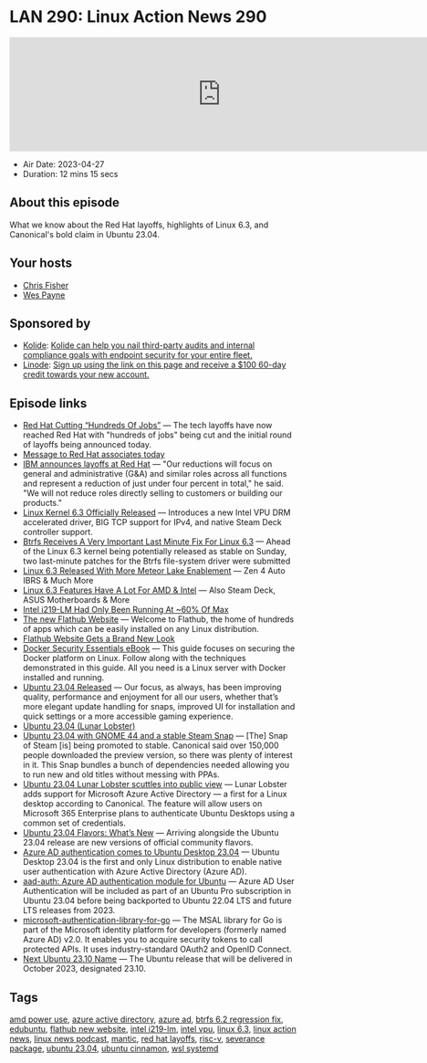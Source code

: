 # LAN 290: Linux Action News 290

<iframe src="https://player.fireside.fm/v2/DAcK9LdX+jDQvimmY?theme=dark" width="740" height="200" frameborder="0" scrolling="no"></iframe>

* Air Date: 2023-04-27
* Duration: 12 mins 15 secs

## About this episode

What we know about the Red Hat layoffs, highlights of Linux 6.3, and Canonical's bold claim in Ubuntu 23.04.

## Your hosts
* [Chris Fisher](https://linuxactionnews.com/hosts/chris)
* [Wes Payne](https://linuxactionnews.com/hosts/wes)

## Sponsored by

  * [Kolide](https://l.kolide.co/3klbWzr): [Kolide can help you nail third-party audits and internal compliance goals with endpoint security for your entire fleet. ](https://l.kolide.co/3klbWzr)
  * [Linode](http://linode.com/lan): [Sign up using the link on this page and receive a $100 60-day credit towards your new account. ](http://linode.com/lan)



## Episode links

  * [Red Hat Cutting “Hundreds Of Jobs”](https://www.phoronix.com/news/Red-Hat-Layoffs "Red Hat Cutting “Hundreds Of Jobs”") — The tech layoffs have now reached Red Hat with "hundreds of jobs" being cut and the initial round of layoffs being announced today. 
  * [Message to Red Hat associates today](https://www.redhat.com/en/blog/message-red-hat-associates-today "Message to Red Hat associates today")
  * [IBM announces layoffs at Red Hat](https://www.theregister.com/2023/04/24/ibm_red_hat_layoffs/ "IBM announces layoffs at Red Hat") — "Our reductions will focus on general and administrative (G&A) and similar roles across all functions and represent a reduction of just under four percent in total," he said. "We will not reduce roles directly selling to customers or building our products."
  * [Linux Kernel 6.3 Officially Released](https://9to5linux.com/linux-kernel-6-3-officially-released-this-is-whats-new "Linux Kernel 6.3 Officially Released") — Introduces a new Intel VPU DRM accelerated driver, BIG TCP support for IPv4, and native Steam Deck controller support. 
  * [Btrfs Receives A Very Important Last Minute Fix For Linux 6.3](https://www.phoronix.com/news/Btrfs-Discard-Tuning-Linux-6.3 "Btrfs Receives A Very Important Last Minute Fix For Linux 6.3") — Ahead of the Linux 6.3 kernel being potentially released as stable on Sunday, two last-minute patches for the Btrfs file-system driver were submitted
  * [Linux 6.3 Released With More Meteor Lake Enablement](https://www.phoronix.com/news/Linux-6.3-Released "Linux 6.3 Released With More Meteor Lake Enablement") — Zen 4 Auto IBRS & Much More
  * [Linux 6.3 Features Have A Lot For AMD & Intel](https://www.phoronix.com/news/Linux-6.3-Feature-Recap "Linux 6.3 Features Have A Lot For AMD & Intel") — Also Steam Deck, ASUS Motherboards & More
  * [Intel i219-LM Had Only Been Running At ~60% Of Max](https://www.phoronix.com/news/Intel-i219-LM-Linux-60p-Fix "Intel i219-LM Had Only Been Running At ~60% Of Max")
  * [The new Flathub Website](https://flathub.org/ "The new Flathub Website") — Welcome to Flathub, the home of hundreds of apps which can be easily installed on any Linux distribution.
  * [Flathub Website Gets a Brand New Look](https://www.omglinux.com/flathub-website-just-got-a-major-redesign/ "Flathub Website Gets a Brand New Look")
  * [Docker Security Essentials eBook](https://www.linode.com/content/hackersploit-docker-security-essentials-ebook/ "Docker Security Essentials eBook") — This guide focuses on securing the Docker platform on Linux. Follow along with the techniques demonstrated in this guide. All you need is a Linux server with Docker installed and running.
  * [Ubuntu 23.04 Released](https://ubuntu.com/blog/ubuntu-desktop-23-04-release-roundup "Ubuntu 23.04 Released") — Our focus, as always, has been improving quality, performance and enjoyment for all our users, whether that’s more elegant update handling for snaps, improved UI for installation and quick settings or a more accessible gaming experience.
  * [Ubuntu 23.04 (Lunar Lobster)](https://releases.ubuntu.com/23.04/ "Ubuntu 23.04 \(Lunar Lobster\)")
  * [Ubuntu 23.04 with GNOME 44 and a stable Steam Snap](https://www.gamingonlinux.com/2023/04/ubuntu-2304-is-out-now-with-gnome-44-and-a-stable-steam-snap/ "Ubuntu 23.04 with GNOME 44 and a stable Steam Snap") — [The] Snap of Steam [is] being promoted to stable. Canonical said over 150,000 people downloaded the preview version, so there was plenty of interest in it. This Snap bundles a bunch of dependencies needed allowing you to run new and old titles without messing with PPAs.
  * [Ubuntu 23.04 Lunar Lobster scuttles into public view](https://www.theregister.com/2023/04/20/ubuntu_2304_lunar_lobster/ "Ubuntu 23.04 Lunar Lobster scuttles into public view") — Lunar Lobster adds support for Microsoft Azure Active Directory — a first for a Linux desktop according to Canonical. The feature will allow users on Microsoft 365 Enterprise plans to authenticate Ubuntu Desktops using a common set of credentials.
  * [Ubuntu 23.04 Flavors: What’s New](https://www.omgubuntu.co.uk/2023/04/ubuntu-23-04-flavors-released "Ubuntu 23.04 Flavors: What’s New") — Arriving alongside the Ubuntu 23.04 release are new versions of official community flavors.
  * [Azure AD authentication comes to Ubuntu Desktop 23.04](https://ubuntu.com/blog/azure-ad-authentication-comes-to-ubuntu-desktop-23-04 "Azure AD authentication comes to Ubuntu Desktop 23.04") — Ubuntu Desktop 23.04 is the first and only Linux distribution to enable native user authentication with Azure Active Directory (Azure AD).
  * [aad-auth: Azure AD authentication module for Ubuntu](https://github.com/ubuntu/aad-auth "aad-auth: Azure AD authentication module for Ubuntu") — Azure AD User Authentication will be included as part of an Ubuntu Pro subscription in Ubuntu 23.04 before being backported to Ubuntu 22.04 LTS and future LTS releases from 2023.
  * [microsoft-authentication-library-for-go](https://github.com/AzureAD/microsoft-authentication-library-for-go "microsoft-authentication-library-for-go") — The MSAL library for Go is part of the Microsoft identity platform for developers (formerly named Azure AD) v2.0. It enables you to acquire security tokens to call protected APIs. It uses industry-standard OAuth2 and OpenID Connect.
  * [Next Ubuntu 23.10 Name](https://launchpad.net/ubuntu/mantic "Next Ubuntu 23.10 Name") — The Ubuntu release that will be delivered in October 2023, designated 23.10.



## Tags

[amd power use](https://linuxactionnews.com/tags/amd%20power%20use), [azure active directory](https://linuxactionnews.com/tags/azure%20active%20directory), [azure ad](https://linuxactionnews.com/tags/azure%20ad), [btrfs 6.2 regression fix](https://linuxactionnews.com/tags/btrfs%206.2%20regression%20fix), [edubuntu](https://linuxactionnews.com/tags/edubuntu), [flathub new website](https://linuxactionnews.com/tags/flathub%20new%20website), [intel i219-lm](https://linuxactionnews.com/tags/intel%20i219-lm), [intel vpu](https://linuxactionnews.com/tags/intel%20vpu), [linux 6.3](https://linuxactionnews.com/tags/linux%206.3), [linux action news](https://linuxactionnews.com/tags/linux%20action%20news), [linux news podcast](https://linuxactionnews.com/tags/linux%20news%20podcast), [mantic](https://linuxactionnews.com/tags/mantic), [red hat layoffs](https://linuxactionnews.com/tags/red%20hat%20layoffs), [risc-v](https://linuxactionnews.com/tags/risc-v), [severance package](https://linuxactionnews.com/tags/severance%20package), [ubuntu 23.04](https://linuxactionnews.com/tags/ubuntu%2023.04), [ubuntu cinnamon](https://linuxactionnews.com/tags/ubuntu%20cinnamon), [wsl systemd](https://linuxactionnews.com/tags/wsl%20systemd)